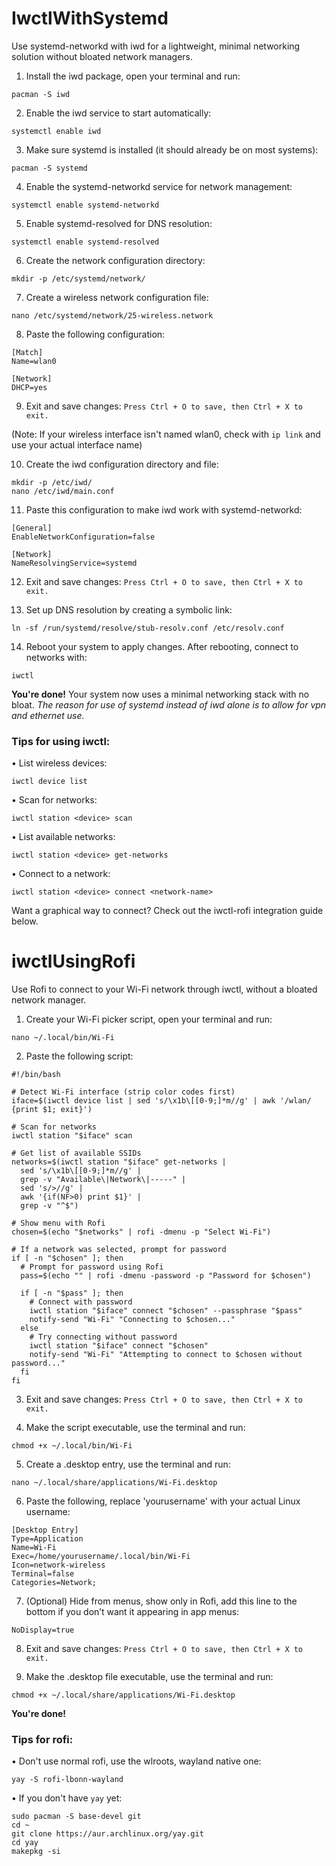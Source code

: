 # IwctlWithSystemd
Use systemd-networkd with iwd for a lightweight, minimal networking solution without bloated network managers.

1) Install the iwd package, open your terminal and run:
```
pacman -S iwd
```

2) Enable the iwd service to start automatically:
```
systemctl enable iwd
```

3) Make sure systemd is installed (it should already be on most systems):
```
pacman -S systemd
```

4) Enable the systemd-networkd service for network management:
```
systemctl enable systemd-networkd
```

5) Enable systemd-resolved for DNS resolution:
```
systemctl enable systemd-resolved
```

6) Create the network configuration directory:
```
mkdir -p /etc/systemd/network/
```

7) Create a wireless network configuration file:
```
nano /etc/systemd/network/25-wireless.network
```

8) Paste the following configuration:
```
[Match]
Name=wlan0

[Network]
DHCP=yes
```

9) Exit and save changes:
`Press Ctrl + O to save, then Ctrl + X to exit.`

(Note: If your wireless interface isn't named wlan0, check with `ip link` and use your actual interface name)

10) Create the iwd configuration directory and file:
```
mkdir -p /etc/iwd/
nano /etc/iwd/main.conf
```

11) Paste this configuration to make iwd work with systemd-networkd:
```
[General]
EnableNetworkConfiguration=false

[Network]
NameResolvingService=systemd
```

12) Exit and save changes:
`Press Ctrl + O to save, then Ctrl + X to exit.`

13) Set up DNS resolution by creating a symbolic link:
```
ln -sf /run/systemd/resolve/stub-resolv.conf /etc/resolv.conf
```

14) Reboot your system to apply changes. After rebooting, connect to networks with:
```
iwctl
```

**You're done!** Your system now uses a minimal networking stack with no bloat. 
*The reason for use of systemd instead of iwd alone is to allow for vpn and ethernet use.*

### Tips for using iwctl:

• List wireless devices: 
```
iwctl device list
```

• Scan for networks: 
```
iwctl station <device> scan
```

• List available networks: 
```
iwctl station <device> get-networks
```

• Connect to a network: 
```
iwctl station <device> connect <network-name>
```

Want a graphical way to connect? Check out the iwctl-rofi integration guide below.

# iwctlUsingRofi
Use Rofi to connect to your Wi-Fi network through iwctl, without a bloated network manager.

1) Create your Wi-Fi picker script, open your terminal and run:
```
nano ~/.local/bin/Wi-Fi
```

2) Paste the following script:
```
#!/bin/bash

# Detect Wi-Fi interface (strip color codes first)
iface=$(iwctl device list | sed 's/\x1b\[[0-9;]*m//g' | awk '/wlan/ {print $1; exit}')

# Scan for networks
iwctl station "$iface" scan

# Get list of available SSIDs
networks=$(iwctl station "$iface" get-networks |
  sed 's/\x1b\[[0-9;]*m//g' |
  grep -v "Available\|Network\|-----" |
  sed 's/>//g' |
  awk '{if(NF>0) print $1}' |
  grep -v "^$")

# Show menu with Rofi
chosen=$(echo "$networks" | rofi -dmenu -p "Select Wi-Fi")

# If a network was selected, prompt for password
if [ -n "$chosen" ]; then
  # Prompt for password using Rofi
  pass=$(echo "" | rofi -dmenu -password -p "Password for $chosen")

  if [ -n "$pass" ]; then
    # Connect with password
    iwctl station "$iface" connect "$chosen" --passphrase "$pass"
    notify-send "Wi-Fi" "Connecting to $chosen..."
  else
    # Try connecting without password
    iwctl station "$iface" connect "$chosen"
    notify-send "Wi-Fi" "Attempting to connect to $chosen without password..."
  fi
fi
```

3) Exit and save changes:
`Press Ctrl + O to save, then Ctrl + X to exit.`

4) Make the script executable, use the terminal and run:
```
chmod +x ~/.local/bin/Wi-Fi
```

5) Create a .desktop entry, use the terminal and run:
```
nano ~/.local/share/applications/Wi-Fi.desktop
```

6) Paste the following, replace 'yourusername' with your actual Linux username:
```
[Desktop Entry]
Type=Application
Name=Wi-Fi
Exec=/home/yourusername/.local/bin/Wi-Fi
Icon=network-wireless
Terminal=false
Categories=Network;
```

7) (Optional) Hide from menus, show only in Rofi, add this line to the bottom if you don’t want it appearing in app menus:
```
NoDisplay=true
```

8) Exit and save changes:
`Press Ctrl + O to save, then Ctrl + X to exit.`

9) Make the .desktop file executable, use the terminal and run:
```
chmod +x ~/.local/share/applications/Wi-Fi.desktop
```

**You're done!**

### Tips for rofi:

• Don't use normal rofi, use the wlroots, wayland native one: 
```
yay -S rofi-lbonn-wayland
```

• If you don't have `yay` yet: 
```
sudo pacman -S base-devel git
cd ~
git clone https://aur.archlinux.org/yay.git
cd yay
makepkg -si
```
